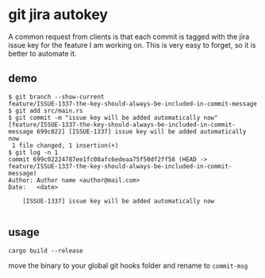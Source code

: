 # git jira autokey

A common request from clients is that each commit is tagged with the jira issue key for the feature I am working on.
This is very easy to forget, so it is better to automate it.

## demo
```shell
$ git branch --show-current
feature/ISSUE-1337-the-key-should-always-be-included-in-commit-message
$ git add src/main.rs
$ git commit -m "issue key will be added automatically now"
[feature/ISSUE-1337-the-key-should-always-be-included-in-commit-message 699c022] [ISSUE-1337] issue key will be added automatically now
 1 file changed, 1 insertion(+)
$ git log -n 1
commit 699c02224787ee1fc08afc6edeaa75f50df2ff58 (HEAD -> feature/ISSUE-1337-the-key-should-always-be-included-in-commit-message)
Author: Author name <author@mail.com>
Date:   <date>

    [ISSUE-1337] issue key will be added automatically now


```

## usage
`cargo build --release`

move the binary to your global git hooks folder and rename to `commit-msg`
